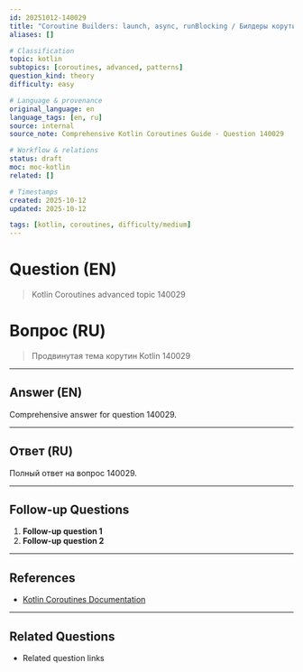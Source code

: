 ```yaml
---
id: 20251012-140029
title: "Coroutine Builders: launch, async, runBlocking / Билдеры корутин: launch, async, runBlocking"
aliases: []

# Classification
topic: kotlin
subtopics: [coroutines, advanced, patterns]
question_kind: theory
difficulty: easy

# Language & provenance
original_language: en
language_tags: [en, ru]
source: internal
source_note: Comprehensive Kotlin Coroutines Guide - Question 140029

# Workflow & relations
status: draft
moc: moc-kotlin
related: []

# Timestamps
created: 2025-10-12
updated: 2025-10-12

tags: [kotlin, coroutines, difficulty/medium]
---
```

# Question (EN)
> Kotlin Coroutines advanced topic 140029

# Вопрос (RU)
> Продвинутая тема корутин Kotlin 140029

---

## Answer (EN)

Comprehensive answer for question 140029.

---

## Ответ (RU)

Полный ответ на вопрос 140029.

---

## Follow-up Questions

1. **Follow-up question 1**
2. **Follow-up question 2**

---

## References

- [Kotlin Coroutines Documentation](https://kotlinlang.org/docs/coroutines-overview.html)

---

## Related Questions

- Related question links
